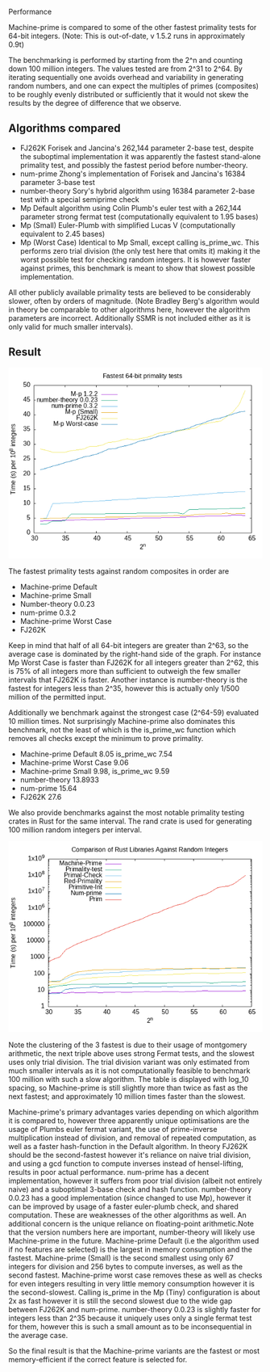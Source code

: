 Performance 

Machine-prime is compared to some of the other fastest primality tests for 64-bit integers. (Note: This is out-of-date, v 1.5.2 runs in approximately 0.9t)

The benchmarking is performed by starting from the 2^n and counting down 100 million integers. The values tested are from 2^31 to 2^64. By iterating sequentially one avoids overhead and variability in generating random numbers, and one can expect the multiples of primes (composites) to be roughly evenly distributed or sufficiently that it would not skew the results by the degree of difference that we observe. 


## Algorithms compared
- FJ262K Forisek and Jancina's 262,144 parameter 2-base test, despite the suboptimal implementation it was apparently the fastest stand-alone primality test, and possibly the fastest period before number-theory. 
- num-prime Zhong's implementation of Forisek and Jancina's 16384 parameter 3-base test
- number-theory Sory's hybrid algorithm using 16384 parameter 2-base test with a special semiprime check 
- Mp Default algorithm using Colin Plumb's euler test with a 262,144 parameter strong fermat test (computationally equivalent to 1.95 bases)
- Mp (Small) Euler-Plumb with simplified Lucas V (computationally equivalent to 2.45 bases) 
- Mp (Worst Case) Identical to Mp Small, except calling is_prime_wc. This performs zero trial division (the only test here that omits it) making it the worst possible test for checking random integers. It is however faster against primes, this benchmark is meant to show that slowest possible implementation. 


All other publicly available primality tests are believed to be considerably slower, often by orders of magnitude. (Note Bradley Berg's algorithm would in theory be comparable to other algorithms here, however the algorithm parameters are incorrect. Additionally SSMR is not included either as it is only valid for much smaller intervals). 

## Result

![Primality benchmark](https://github.com/JASory/machine-prime/blob/main/primality.png)

The fastest primality tests against random composites in order are 

- Machine-prime Default
- Machine-prime Small
- Number-theory 0.0.23
- num-prime 0.3.2
- Machine-prime Worst Case
- FJ262K


Keep in mind that half of all 64-bit integers are greater than 2^63, so the average case is dominated by the right-hand side of the graph. For instance Mp Worst Case is faster than FJ262K for all integers greater than 2^62, this is 75% of all integers more than sufficient to outweigh the few smaller intervals that FJ262K is faster. Another instance is number-theory is the fastest for integers less than 2^35, however this is actually only 1/500 million of the permitted input. 

Additionally we benchmark against the strongest case (2^64-59) evaluated 10 million times. Not surprisingly Machine-prime also dominates this benchmark, not the least of which is the is_prime_wc function which removes all checks except the minimum to prove primality. 

- Machine-prime Default 8.05  is_prime_wc 7.54
- Machine-prime Worst Case 9.06
- Machine-prime Small 9.98, is_prime_wc 9.59
- number-theory 13.8933
- num-prime 15.64
- FJ262K 27.6


We also provide benchmarks against the most notable primality testing crates in Rust for the same interval. The rand crate is used for generating 100 million random integers per interval. 

  ![Rand benchmark](https://github.com/JASory/machine-prime/blob/main/rustcomp.png)

 Note the clustering of the 3 fastest is due to their usage of montgomery arithmetic, the next triple above uses strong Fermat tests, and the slowest uses only trial division. The trial division variant was only estimated from much smaller intervals as it is not computationally feasible to benchmark 100 million with such a slow algorithm.  The table is displayed with log_10 spacing, so Machine-prime is still slightly more than twice as fast as the next fastest; and approximately 10 million times faster than the slowest. 

Machine-prime's primary advantages varies depending on which algorithm it is compared to, however three apparently unique optimisations are the usage of Plumbs euler fermat variant, the use of prime-inverse multiplication instead of division, and 
removal of repeated computation, as well as a faster hash-function in the Default algorithm. In theory FJ262K should be the second-fastest however it's reliance on naive trial division, and using a gcd function to compute inverses instead of hensel-lifting, results in poor actual performance. num-prime has a decent implementation, however it suffers from poor trial division (albeit not entirely naive) and a suboptimal 3-base check and hash function. number-theory 0.0.23 has a good implementation (since changed to use Mp), however it can be improved by usage of a faster euler-plumb check, and shared computation. These are weaknesses of the other algorithms as well. An additional concern is the unique reliance on floating-point arithmetic.Note that the version numbers here are important, number-theory will likely use Machine-prime in the future. 
Machine-prime Default (i.e the algorithm used if no features are selected) is the largest in memory consumption and the fastest. Machine-prime (Small) is the second smallest using only 67 integers for division and 256 bytes to compute inverses, as well as the second fastest. 
Machine-prime worst case  removes these  as well as checks for even integers resulting in very little memory consumption however it is the second-slowest. Calling is_prime in the Mp (Tiny) configuration is about 2x as fast however  it is still the second slowest due to the wide gap between FJ262K and num-prime. 
number-theory 0.0.23 is slightly faster for integers less than 2^35 because it uniquely uses only a single fermat test for them, however this is such a small amount as to be inconsequential in the average case. 

So the final result is that the Machine-prime variants are the fastest or most memory-efficient if the correct feature is selected for. 
